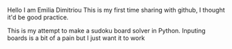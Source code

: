 Hello I am Emilia Dimitriou
This is my first time sharing with github, I thought it'd be good practice.

This is my attempt to make a sudoku board solver in Python.
Inputing boards is a bit of a pain but I just want it to work
